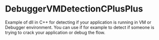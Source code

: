 # DebuggerVMDetectionCPlusPlus
Example of dll in C++ for detecting if your application is running in VM or Debugger environment.
You can use if for example to detect if someone is trying to crack your application or debug the flow. 
